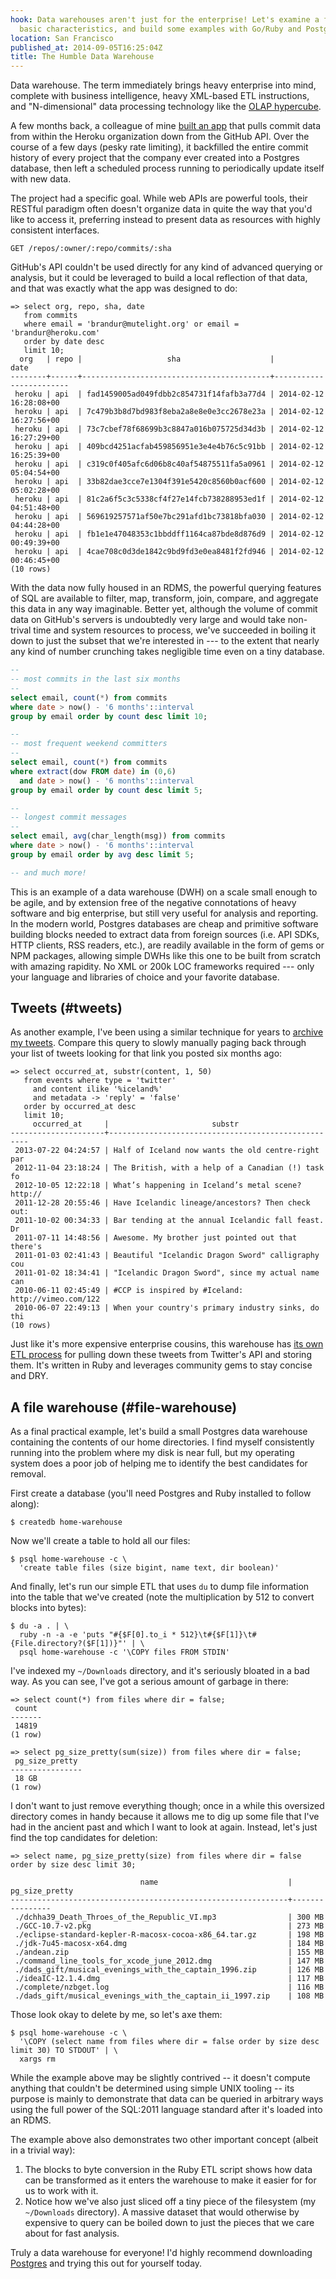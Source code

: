 ```yaml
---
hook: Data warehouses aren't just for the enterprise! Let's examine a few of their
  basic characteristics, and build some examples with Go/Ruby and Postgres.
location: San Francisco
published_at: 2014-09-05T16:25:04Z
title: The Humble Data Warehouse
---
```


Data warehouse. The term immediately brings heavy enterprise into mind, complete with business intelligence, heavy XML-based ETL instructions, and "N-dimensional" data processing technology like the [OLAP hypercube](http://en.wikipedia.org/wiki/OLAP_cube).

A few months back, a colleague of mine [built an app](https://github.com/mfine/prism) that pulls commit data from within the Heroku organization down from the GitHub API. Over the course of a few days (pesky rate limiting), it backfilled the entire commit history of every project that the company ever created into a Postgres database, then left a scheduled process running to periodically update itself with new data.

The project had a specific goal. While web APIs are powerful tools, their RESTful paradigm often doesn't organize data in quite the way that you'd like to access it, preferring instead to present data as resources with highly consistent interfaces.

    GET /repos/:owner/:repo/commits/:sha

GitHub's API couldn't be used directly for any kind of advanced querying or analysis, but it could be leveraged to build a local reflection of that data, and that was exactly what the app was designed to do:

```
=> select org, repo, sha, date
   from commits
   where email = 'brandur@mutelight.org' or email = 'brandur@heroku.com'
   order by date desc
   limit 10;
  org   | repo |                   sha                    |          date
--------+------+------------------------------------------+------------------------
 heroku | api  | fad1459005ad049fdbb2c854731f14fafb3a77d4 | 2014-02-12 16:28:08+00
 heroku | api  | 7c479b3b8d7bd983f8eba2a8e8e0e3cc2678e23a | 2014-02-12 16:27:56+00
 heroku | api  | 73c7cbef78f68699b3c8847a016b075725d34d3b | 2014-02-12 16:27:29+00
 heroku | api  | 409bcd4251acfab459856951e3e4e4b76c5c91bb | 2014-02-12 16:25:39+00
 heroku | api  | c319c0f405afc6d06b8c40af54875511fa5a0961 | 2014-02-12 05:04:54+00
 heroku | api  | 33b82dae3cce7e1304f391e5420c8560b0acf600 | 2014-02-12 05:02:28+00
 heroku | api  | 81c2a6f5c3c5338cf4f27e14fcb738288953ed1f | 2014-02-12 04:51:48+00
 heroku | api  | 569619257571af50e7bc291afd1bc73818bfa030 | 2014-02-12 04:44:28+00
 heroku | api  | fb1e1e47048353c1bbddff1164ca87bde8d876d9 | 2014-02-12 00:49:39+00
 heroku | api  | 4cae708c0d3de1842c9bd9fd3e0ea8481f2fd946 | 2014-02-12 00:46:45+00
(10 rows)
```

With the data now fully housed in an RDMS, the powerful querying features of SQL are available to filter, map, transform, join, compare, and aggregate this data in any way imaginable. Better yet, although the volume of commit data on GitHub's servers is undoubtedly very large and would take non-trival time and system resources to process, we've succeeded in boiling it down to just the subset that we're interested in --- to the extent that nearly any kind of number crunching takes negligible time even on a tiny database.

``` sql
--
-- most commits in the last six months
--
select email, count(*) from commits
where date > now() - '6 months'::interval
group by email order by count desc limit 10;

--
-- most frequent weekend committers
--
select email, count(*) from commits
where extract(dow FROM date) in (0,6)
  and date > now() - '6 months'::interval
group by email order by count desc limit 5;

--
-- longest commit messages
--
select email, avg(char_length(msg)) from commits
where date > now() - '6 months'::interval
group by email order by avg desc limit 5;

-- and much more!
```

This is an example of a data warehouse (DWH) on a scale small enough to be agile, and by extension free of the negative connotations of heavy software and big enterprise, but still very useful for analysis and reporting. In the modern world, Postgres databases are cheap and primitive software building blocks needed to extract data from foreign sources (i.e. API SDKs, HTTP clients, RSS readers, etc.), are readily available in the form of gems or NPM packages, allowing simple DWHs like this one to be built from scratch with amazing rapidity. No XML or 200k LOC frameworks required --- only your language and libraries of choice and your favorite database.

## Tweets (#tweets)

As another example, I've been using a similar technique for years to [archive my tweets](https://github.com/brandur/blackswan). Compare this query to slowly manually paging back through your list of tweets looking for that link you posted six months ago:

```
=> select occurred_at, substr(content, 1, 50)
   from events where type = 'twitter'
     and content ilike '%iceland%'
     and metadata -> 'reply' = 'false'
   order by occurred_at desc
   limit 10;
     occurred_at     |                       substr
---------------------+----------------------------------------------------
 2013-07-22 04:24:57 | Half of Iceland now wants the old centre-right par
 2012-11-04 23:18:24 | The British, with a help of a Canadian (!) task fo
 2012-10-05 12:22:18 | What’s happening in Iceland’s metal scene? http://
 2011-12-28 20:55:46 | Have Icelandic lineage/ancestors? Then check out:
 2011-10-02 00:34:33 | Bar tending at the annual Icelandic fall feast. Dr
 2011-07-11 14:48:56 | Awesome. My brother just pointed out that there's
 2011-01-03 02:41:43 | Beautiful "Icelandic Dragon Sword" calligraphy cou
 2011-01-02 18:34:41 | "Icelandic Dragon Sword", since my actual name can
 2010-06-11 02:45:49 | #CCP is inspired by #Iceland: http://vimeo.com/122
 2010-06-07 22:49:13 | When your country's primary industry sinks, do thi
(10 rows)
```

Just like it's more expensive enterprise cousins, this warehouse has [its own ETL process](https://github.com/brandur/blackswan/blob/master/lib/black_swan/spiders/twitter.rb) for pulling down these tweets from Twitter's API and storing them. It's written in Ruby and leverages community gems to stay concise and DRY.

## A file warehouse (#file-warehouse)

As a final practical example, let's build a small Postgres data warehouse containing the contents of our home directories. I find myself consistently running into the problem where my disk is near full, but my operating system does a poor job of helping me to identify the best candidates for removal.

First create a database (you'll need Postgres and Ruby installed to follow along):

```
$ createdb home-warehouse
```

Now we'll create a table to hold all our files:

```
$ psql home-warehouse -c \
  'create table files (size bigint, name text, dir boolean)'
```

And finally, let's run our simple ETL that uses `du` to dump file information into the table that we've created (note the multiplication by 512 to convert blocks into bytes):

```
$ du -a . | \
  ruby -n -a -e 'puts "#{$F[0].to_i * 512}\t#{$F[1]}\t#{File.directory?($F[1])}"' | \
  psql home-warehouse -c '\COPY files FROM STDIN'
```

I've indexed my `~/Downloads` directory, and it's seriously bloated in a bad way. As you can see, I've got a serious amount of garbage in there:

```
=> select count(*) from files where dir = false;
 count
-------
 14819
(1 row)

=> select pg_size_pretty(sum(size)) from files where dir = false;
 pg_size_pretty
----------------
 18 GB
(1 row)
```

I don't want to just remove everything though; once in a while this oversized directory comes in handy because it allows me to dig up some file that I've had in the ancient past and which I want to look at again. Instead, let's just find the top candidates for deletion:

```
=> select name, pg_size_pretty(size) from files where dir = false order by size desc limit 30;

                             name                             | pg_size_pretty
--------------------------------------------------------------+----------------
 ./dchha39_Death_Throes_of_the_Republic_VI.mp3                | 300 MB
 ./GCC-10.7-v2.pkg                                            | 273 MB
 ./eclipse-standard-kepler-R-macosx-cocoa-x86_64.tar.gz       | 198 MB
 ./jdk-7u45-macosx-x64.dmg                                    | 184 MB
 ./andean.zip                                                 | 155 MB
 ./command_line_tools_for_xcode_june_2012.dmg                 | 147 MB
 ./dads_gift/musical_evenings_with_the_captain_1996.zip       | 126 MB
 ./ideaIC-12.1.4.dmg                                          | 117 MB
 ./complete/nzbget.log                                        | 116 MB
 ./dads_gift/musical_evenings_with_the_captain_ii_1997.zip    | 108 MB
```

Those look okay to delete by me, so let's axe them:

```
$ psql home-warehouse -c \
  '\COPY (select name from files where dir = false order by size desc limit 30) TO STDOUT' | \
  xargs rm
```

While the example above may be slightly contrived -- it doesn't compute anything that couldn't be determined using simple UNIX tooling -- its purpose is mainly to demonstrate that data can be queried in arbitrary ways using the full power of the SQL:2011 language standard after it's loaded into an RDMS.

The example above also demonstrates two other important concept (albeit in a trivial way):

1. The blocks to byte conversion in the Ruby ETL script shows how data can be transformed as it enters the warehouse to make it easier for for us to work with it.
2. Notice how we've also just sliced off a tiny piece of the filesystem (my `~/Downloads` directory). A massive dataset that would otherwise by expensive to query can be boiled down to just the pieces that we care about for fast analysis.

Truly a data warehouse for everyone! I'd highly recommend downloading [Postgres](http://www.postgresql.org/download/) and trying this out for yourself today.
